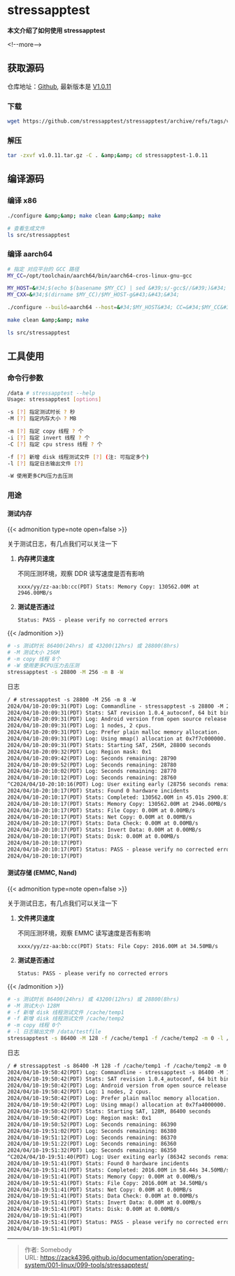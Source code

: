 # stressapptest


**本文介绍了如何使用 stressapptest**

&lt;!--more--&gt;

[Github]: https://github.com/stressapptest/stressapptest
[V1.0.11]: https://github.com/stressapptest/stressapptest/archive/refs/tags/v1.0.11.tar.gz

## 获取源码

仓库地址：[Github], 最新版本是 [V1.0.11]

### 下载

```bash
wget https://github.com/stressapptest/stressapptest/archive/refs/tags/v1.0.11.tar.gz
```

### 解压

```bash
tar -zxvf v1.0.11.tar.gz -C . &amp;&amp; cd stressapptest-1.0.11
```

## 编译源码

### 编译 x86

```bash
./configure &amp;&amp; make clean &amp;&amp; make

# 查看生成文件
ls src/stressapptest
```

### 编译 aarch64

```bash
# 指定 对应平台的 GCC 路径
MY_CC=/opt/toolchain/aarch64/bin/aarch64-cros-linux-gnu-gcc
```

```bash
MY_HOST=&#34;$(echo $(basename $MY_CC) | sed &#39;s/-gcc$//&#39;)&#34;
MY_CXX=&#34;$(dirname $MY_CC)/$MY_HOST-g&#43;&#43;&#34;

./configure --build=aarch64 --host=&#34;$MY_HOST&#34; CC=&#34;$MY_CC&#34; CXX=&#34;$MY_CXX&#34;

make clean &amp;&amp; make

ls src/stressapptest
```

## 工具使用

### 命令行参数

```bash
/data # stressapptest --help
Usage: stressapptest [options]

-s [?] 指定测试时长 ? 秒
-M [?] 指定内存大小 ? MB

-m [?] 指定 copy 线程 ? 个
-i [?] 指定 invert 线程 ? 个
-C [?] 指定 cpu stress 线程 ? 个

-f [?] 新增 disk 线程测试文件 [?] (注: 可指定多个)
-l [?] 指定日志输出文件 [?]

-W 使用更多CPU压力去压测
```

### 用途

#### 测试内存

{{&lt; admonition type=note open=false &gt;}}

关于测试日志，有几点我们可以关注一下

1. **内存拷贝速度**

   不同压测环境，观察 DDR 读写速度是否有影响

   `xxxx/yy/zz-aa:bb:cc(PDT) Stats: Memory Copy: 130562.00M at 2946.00MB/s`

2. **测试是否通过**

   `Status: PASS - please verify no corrected errors`

{{&lt; /admonition &gt;}}

```bash
# -s 测试时长 86400(24hrs) 或 43200(12hrs) 或 28800(8hrs)
# -M 测试大小 256M
# -m copy 线程 8个
# -W 使用更多CPU压力去压测
stressapptest -s 28800 -M 256 -m 8 -W
```

日志

```txt
/ # stressapptest -s 28800 -M 256 -m 8 -W
2024/04/10-20:09:31(PDT) Log: Commandline - stressapptest -s 28800 -M 256 -m 8 -W
2024/04/10-20:09:31(PDT) Stats: SAT revision 1.0.4_autoconf, 64 bit binary
2024/04/10-20:09:31(PDT) Log: Android version from open source release
2024/04/10-20:09:31(PDT) Log: 1 nodes, 2 cpus.
2024/04/10-20:09:31(PDT) Log: Prefer plain malloc memory allocation.
2024/04/10-20:09:31(PDT) Log: Using mmap() allocation at 0x7f7c000000.
2024/04/10-20:09:31(PDT) Stats: Starting SAT, 256M, 28800 seconds
2024/04/10-20:09:32(PDT) Log: Region mask: 0x1
2024/04/10-20:09:42(PDT) Log: Seconds remaining: 28790
2024/04/10-20:09:52(PDT) Log: Seconds remaining: 28780
2024/04/10-20:10:02(PDT) Log: Seconds remaining: 28770
2024/04/10-20:10:12(PDT) Log: Seconds remaining: 28760
^C2024/04/10-20:10:16(PDT) Log: User exiting early (28756 seconds remaining)
2024/04/10-20:10:17(PDT) Stats: Found 0 hardware incidents
2024/04/10-20:10:17(PDT) Stats: Completed: 130562.00M in 45.01s 2900.81MB/s, with 0 hardware incidents, 0 errors
2024/04/10-20:10:17(PDT) Stats: Memory Copy: 130562.00M at 2946.00MB/s
2024/04/10-20:10:17(PDT) Stats: File Copy: 0.00M at 0.00MB/s
2024/04/10-20:10:17(PDT) Stats: Net Copy: 0.00M at 0.00MB/s
2024/04/10-20:10:17(PDT) Stats: Data Check: 0.00M at 0.00MB/s
2024/04/10-20:10:17(PDT) Stats: Invert Data: 0.00M at 0.00MB/s
2024/04/10-20:10:17(PDT) Stats: Disk: 0.00M at 0.00MB/s
2024/04/10-20:10:17(PDT)
2024/04/10-20:10:17(PDT) Status: PASS - please verify no corrected errors
2024/04/10-20:10:17(PDT)
```

#### 测试存储 (EMMC, Nand)

{{&lt; admonition type=note open=false &gt;}}

关于测试日志，有几点我们可以关注一下

1. **文件拷贝速度**

   不同压测环境，观察 EMMC 读写速度是否有影响

   `xxxx/yy/zz-aa:bb:cc(PDT) Stats: File Copy: 2016.00M at 34.50MB/s`

2. **测试是否通过**

   `Status: PASS - please verify no corrected errors`

{{&lt; /admonition &gt;}}

```bash
# -s 测试时长 86400(24hrs) 或 43200(12hrs) 或 28800(8hrs)
# -M 测试大小 128M
# -f 新增 disk 线程测试文件 /cache/temp1
# -f 新增 disk 线程测试文件 /cache/temp2
# -m copy 线程 0个
# -l 日志输出文件 /data/testfile
stressapptest -s 86400 -M 128 -f /cache/temp1 -f /cache/temp2 -m 0 -l /data/testfile
```

日志

```txt
/ # stressapptest -s 86400 -M 128 -f /cache/temp1 -f /cache/temp2 -m 0
2024/04/10-19:50:42(PDT) Log: Commandline - stressapptest -s 86400 -M 128 -f /cache/temp1 -f /cache/temp2 -m 0
2024/04/10-19:50:42(PDT) Stats: SAT revision 1.0.4_autoconf, 64 bit binary
2024/04/10-19:50:42(PDT) Log: Android version from open source release
2024/04/10-19:50:42(PDT) Log: 1 nodes, 2 cpus.
2024/04/10-19:50:42(PDT) Log: Prefer plain malloc memory allocation.
2024/04/10-19:50:42(PDT) Log: Using mmap() allocation at 0x7fa4000000.
2024/04/10-19:50:42(PDT) Stats: Starting SAT, 128M, 86400 seconds
2024/04/10-19:50:42(PDT) Log: Region mask: 0x1
2024/04/10-19:50:52(PDT) Log: Seconds remaining: 86390
2024/04/10-19:51:02(PDT) Log: Seconds remaining: 86380
2024/04/10-19:51:12(PDT) Log: Seconds remaining: 86370
2024/04/10-19:51:22(PDT) Log: Seconds remaining: 86360
2024/04/10-19:51:32(PDT) Log: Seconds remaining: 86350
^C2024/04/10-19:51:40(PDT) Log: User exiting early (86342 seconds remaining)
2024/04/10-19:51:41(PDT) Stats: Found 0 hardware incidents
2024/04/10-19:51:41(PDT) Stats: Completed: 2016.00M in 58.44s 34.50MB/s, with 0 hardware incidents, 0 errors
2024/04/10-19:51:41(PDT) Stats: Memory Copy: 0.00M at 0.00MB/s
2024/04/10-19:51:41(PDT) Stats: File Copy: 2016.00M at 34.50MB/s
2024/04/10-19:51:41(PDT) Stats: Net Copy: 0.00M at 0.00MB/s
2024/04/10-19:51:41(PDT) Stats: Data Check: 0.00M at 0.00MB/s
2024/04/10-19:51:41(PDT) Stats: Invert Data: 0.00M at 0.00MB/s
2024/04/10-19:51:41(PDT) Stats: Disk: 0.00M at 0.00MB/s
2024/04/10-19:51:41(PDT)
2024/04/10-19:51:41(PDT) Status: PASS - please verify no corrected errors
2024/04/10-19:51:41(PDT)
```


---

> 作者: Somebody  
> URL: https://zack4396.github.io/documentation/operating-system/001-linux/099-tools/stressapptest/  

